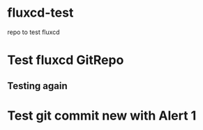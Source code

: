 # fluxcd-test
repo to test fluxcd

# Test fluxcd GitRepo
## Testing again
# Test git commit new with Alert 1
